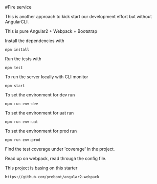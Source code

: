 #Fire service

This is another approach to kick start our development effort but without AngularCLI.

This is pure Angular2 + Webpack + Bootstrap

Install the dependencies with

```
npm install
```

Run the tests with
```
npm test
```

To run the server locally with CLI monitor
```
npm start
```

To set the environment for dev run 
```
npm run env-dev
```

To set the environment for uat run 
```
npm run env-uat
```

To set the environment for prod run 
```
npm run env-prod
```


Find the test coverage under 'coverage' in the project.

Read up on webpack, read through the config file.


This project is basing on this starter
```
https://github.com/preboot/angular2-webpack
```

